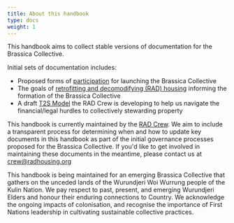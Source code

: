 ```yaml
---
title: About this handbook
type: docs
weight: 1
---
```


This handbook aims to collect stable versions of documentation for the Brassica Collective.

Initial sets of documentation includes:
  * Proposed forms of [participation](/handbook/participation/) for launching the Brassica Collective
  * The goals of [retrofitting and decomodifying (RAD) housing](/handbook/rad-housing/) informing the formation of the Brassica Collective
  * A draft [T2S Model](/handbook/t2s-model/) the RAD Crew is developing to help us navigate the financial/legal hurdles to collectively stewarding property

This handbook is currently maintained by the [RAD Crew](/handbook/participation/crew/). We aim to include a transparent process for determining when and how to update key documents in this handbook as part of the initial governance processes proposed for the Brassica Collective. If you'd like to get involved in maintaining these documents in the meantime, please contact us at crew@radhousing.org

This handbook is being maintained for an emerging Brassica Collective that gathers on the unceded lands of the Wurundjeri Woi Wurrung people of the Kulin Nation. We pay respect to past, present, and emerging Wurundjeri Elders and honour their enduring connections to Country. We acknowledge the ongoing impacts of colonisation, and recognise the importance of First Nations leadership in cultivating sustainable collective practices.


